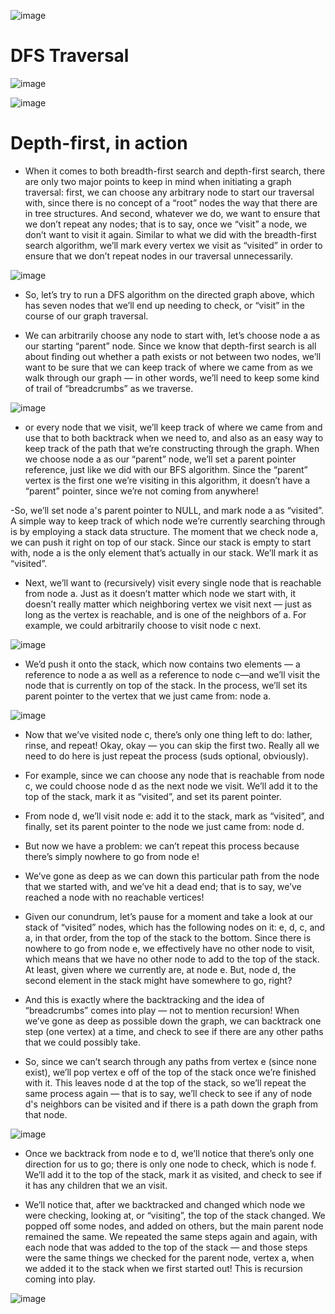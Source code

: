 

![image](https://github.com/user-attachments/assets/d2a359d8-0c1f-43f5-aa5b-5a38b1fd50d2)

# DFS Traversal

![image](https://github.com/user-attachments/assets/38ca2fda-76eb-47f8-924e-74f60a7b4b18)

![image](https://github.com/user-attachments/assets/0d91029e-9e24-4244-ae1f-52c33e8b1bd8)

# Depth-first, in action

- When it comes to both breadth-first search and depth-first search, there are only two major points to keep in mind when initiating a graph traversal: first, we can choose any arbitrary node 
 to start our traversal with, since there is no concept of a “root” nodes the way that there are in tree structures. And second, whatever we do, we want to ensure that we don’t repeat any 
 nodes; that is to say, once we “visit” a node, we don’t want to visit it again. Similar to what we did with the breadth-first search algorithm, we’ll mark every vertex we visit as “visited” 
 in order to ensure that we don’t repeat nodes in our traversal unnecessarily.

![image](https://github.com/user-attachments/assets/6605dd39-b470-4440-a18f-45abd029c384)

- So, let’s try to run a DFS algorithm on the directed graph above, which has seven nodes that we’ll end up needing to check, or “visit” in the course of our graph traversal.

- We can arbitrarily choose any node to start with, let’s choose node a as our starting “parent” node. Since we know that depth-first search is all about finding out whether a path exists 
 or not between two nodes, we’ll want to be sure that we can keep track of where we came from as we walk through our graph — in other words, we’ll need to keep some kind of trail of 
 “breadcrumbs” as we traverse.

![image](https://github.com/user-attachments/assets/a3f9e444-7c70-4a01-a36c-d82c44e2e3e4)

- or every node that we visit, we’ll keep track of where we came from and use that to both backtrack when we need to, and also as an easy way to keep track of the path that we’re 
 constructing through the graph. When we choose node a as our “parent” node, we’ll set a parent pointer reference, just like we did with our BFS algorithm. Since the “parent” vertex is the 
 first one we’re visiting in this algorithm, it doesn’t have a “parent” pointer, since we’re not coming from anywhere!

-So, we’ll set node a's parent pointer to NULL, and mark node a as “visited”. A simple way to keep track of which node we’re currently searching through is by employing a stack data 
 structure. The moment that we check node a, we can push it right on top of our stack. Since our stack is empty to start with, node a is the only element that’s actually in our stack. 
 We’ll mark it as “visited”.

- Next, we’ll want to (recursively) visit every single node that is reachable from node a. Just as it doesn’t matter which node we start with, it doesn’t really matter which neighboring 
 vertex we visit next — just as long as the vertex is reachable, and is one of the neighbors of a. For example, we could arbitrarily choose to visit node c next.

![image](https://github.com/user-attachments/assets/71daa192-4161-40c7-8229-dd32303fa2b4)

- We’d push it onto the stack, which now contains two elements — a reference to node a as well as a reference to node c—and we’ll visit the node that is currently on top of the stack. In 
 the process, we’ll set its parent pointer to the vertex that we just came from: node a.

![image](https://github.com/user-attachments/assets/ba01d24a-efa0-4596-b4fb-f3893f178aae)

- Now that we’ve visited node c, there’s only one thing left to do: lather, rinse, and repeat! Okay, okay — you can skip the first two. Really all we need to do here is just repeat the 
 process (suds optional, obviously).

- For example, since we can choose any node that is reachable from node c, we could choose node d as the next node we visit. We’ll add it to the top of the stack, mark it as “visited”, and 
 set its parent pointer.

- From node d, we’ll visit node e: add it to the stack, mark as “visited”, and finally, set its parent pointer to the node we just came from: node d.

- But now we have a problem: we can’t repeat this process because there’s simply nowhere to go from node e!

- We’ve gone as deep as we can down this particular path from the node that we started with, and we’ve hit a dead end; that is to say, we’ve reached a node with no reachable vertices!

- Given our conundrum, let’s pause for a moment and take a look at our stack of “visited” nodes, which has the following nodes on it: e, d, c, and a, in that order, from the top of the 
 stack to the bottom. Since there is nowhere to go from node e, we effectively have no other node to visit, which means that we have no other node to add to the top of the stack. At least, 
 given where we currently are, at node e. But, node d, the second element in the stack might have somewhere to go, right?

- And this is exactly where the backtracking and the idea of “breadcrumbs” comes into play — not to mention recursion! When we’ve gone as deep as possible down the graph, we can backtrack 
 one step (one vertex) at a time, and check to see if there are any other paths that we could possibly take.

- So, since we can’t search through any paths from vertex e (since none exist), we’ll pop vertex e off of the top of the stack once we’re finished with it. This leaves node d at the top of 
 the stack, so we’ll repeat the same process again — that is to say, we’ll check to see if any of node d's neighbors can be visited and if there is a path down the graph from that node.

![image](https://github.com/user-attachments/assets/41314bd3-e08d-4a84-bfc1-d848c9bbe91e)

- Once we backtrack from node e to d, we’ll notice that there’s only one direction for us to go; there is only one node to check, which is node f. We’ll add it to the top of the stack, 
 mark it as visited, and check to see if it has any children that we an visit.

- We’ll notice that, after we backtracked and changed which node we were checking, looking at, or “visiting”, the top of the stack changed. We popped off some nodes, and added on others, 
 but the main parent node remained the same. We repeated the same steps again and again, with each node that was added to the top of the stack — and those steps were the same things we 
 checked for the parent node, vertex a, when we added it to the stack when we first started out! This is recursion coming into play.

![image](https://github.com/user-attachments/assets/3731d5b1-073d-4994-a94b-9558c546f868)



